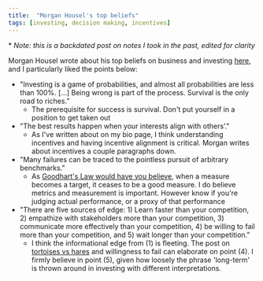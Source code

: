 ```yaml
---
title:  "Morgan Housel's top beliefs"
tags: [investing, decision making, incentives]
---
```


\* *Note: this is a backdated post on notes I took in the past, edited for clarity*

Morgan Housel wrote about his top beliefs on business and investing [here](https://www.collaborativefund.com/blog/what-i-believe-most/ "What I Believe Most"), and I particularly liked the points below:

  * "Investing is a game of probabilities, and almost all probabilities are less than 100%. [...] Being wrong is part of the process. Survival is the only road to riches.”
    * The prerequisite for success is survival. Don't put yourself in a position to get taken out
  * "The best results happen when your interests align with others’."
    * As I've written about on my bio page, I think understanding incentives and having incentive alignment is critical. Morgan writes about incentives a couple paragraphs down. 
  * "Many failures can be traced to the pointless pursuit of arbitrary benchmarks."
    * As [Goodhart's Law would have you believe,](https://towardsdatascience.com/unintended-consequences-and-goodharts-law-68d60a94705c "Goodhart's Law") when a measure becomes a target, it ceases to be a good measure. I do believe metrics and measurement is important. However know if you're judging actual performance, or a proxy of that performance
  * "There are five sources of edge: 1) Learn faster than your competition, 2) empathize with stakeholders more than your competition, 3) communicate more effectively than your competition, 4) be willing to fail more than your competition, and 5) wait longer than your competition."
    * I think the informational edge from (1) is fleeting. The post on [tortoises vs hares](https://www.leonlinsx.com/tortoise-vs-hare/ "tortoise") and willingness to fail can elaborate on point (4). I firmly believe in point (5), given how loosely the phrase 'long-term' is thrown around in investing with different interpretations.
